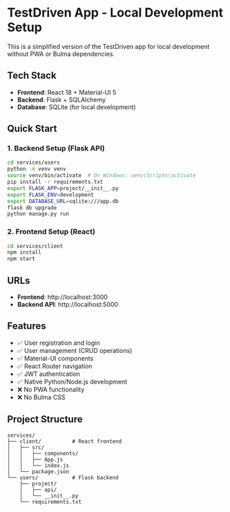 # TestDriven App - Local Development Setup

This is a simplified version of the TestDriven app for local development without PWA or Bulma dependencies.

## Tech Stack
- **Frontend**: React 18 + Material-UI 5
- **Backend**: Flask + SQLAlchemy
- **Database**: SQLite (for local development)

## Quick Start

### 1. Backend Setup (Flask API)
```bash
cd services/users
python -m venv venv
source venv/bin/activate  # On Windows: venv\Scripts\activate
pip install -r requirements.txt
export FLASK_APP=project/__init__.py
export FLASK_ENV=development
export DATABASE_URL=sqlite:///app.db
flask db upgrade
python manage.py run
```

### 2. Frontend Setup (React)
```bash
cd services/client
npm install
npm start
```

## URLs
- **Frontend**: http://localhost:3000
- **Backend API**: http://localhost:5000

## Features
- ✅ User registration and login
- ✅ User management (CRUD operations)
- ✅ Material-UI components
- ✅ React Router navigation
- ✅ JWT authentication
- ✅ Native Python/Node.js development
- ❌ No PWA functionality
- ❌ No Bulma CSS

## Project Structure
```
services/
├── client/          # React frontend
│   ├── src/
│   │   ├── components/
│   │   ├── App.js
│   │   └── index.js
│   └── package.json
└── users/           # Flask backend
    ├── project/
    │   ├── api/
    │   └── __init__.py
    └── requirements.txt
```